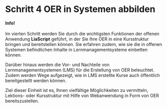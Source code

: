 <script>
  /* accordeon script file */
  var acc = document.getElementsByClassName("accordion");
  for (var i = 0; i < acc.length; i++) {
    acc[i].addEventListener("click", function() {
      var panel = this.nextElementSibling;
      /* if panel already open */
      if (panel.style.maxHeight) {
        this.classList.toggle('activeA', false);
        panel.style.maxHeight = null;
        return;
      }
      /* else */
      for (var j = 0; j < acc.length; j++) {
        acc[j].classList.toggle('activeA', false)
        var p = acc[j].nextElementSibling;
        p.style.maxHeight = null;
      }
      this.classList.toggle('activeA', true);
      panel.style.maxHeight = panel.scrollHeight + "px";
    });
  }
  /* break */
  /* break */
  (function(){
    /* result funtion */
    function showResult(){
      /* for single-input questions */
      if(slides[currentSlide].title == "input"){
        var answer = slides[currentSlide].querySelector("input").value;
        if (answer.toLowerCase() == slides[currentSlide].querySelector(".solution").innerHTML.toLowerCase()){
          slides[currentSlide].querySelector(".answers").querySelector("label").style.color = "lightgreen";
          showExplanation(1);   
        }
        else if(answer == "") {
          /* do nothing */
        }
        else {
          slides[currentSlide].querySelector(".answers").querySelector("label").style.color = "red";
          showExplanation(1);
        }
      }
      /* for single-/multiple-choice questions */
      else {
        /* reset previous selections */
        slides[currentSlide].querySelector(".answers").querySelectorAll("label").forEach( (currentLabel, labelNumber) => { 
            currentLabel.style.color = "#0A1F40";
        });
        /* find selected answers */
        const answerContainer = slides[currentSlide].querySelector(".answers");
        const selector = `input:checked`;
        const userAnswers = (answerContainer.querySelectorAll(selector) || {});
        /* get correct answers */
        correctAnswers = slides[currentSlide].querySelector(".solution").innerHTML.split(",");
        /* check all answers */
        userAnswers.forEach( (currentAnswer, answerNumber) => {
          /* if answer is correct */
          if(correctAnswers.includes(currentAnswer.value)){
            /* color the answers green */
            var answers = slides[currentSlide].querySelector(".answers").querySelectorAll("label");
            answers.forEach( (currentLabel, labelNumber) => {
              if (currentAnswer.value === currentLabel.title){  
                currentLabel.style.color = "lightgreen";
              }
            });
            showExplanation(1);      
          }
          /* if answer is blank */
          else if (currentAnswer.value == null){
            /* do nothing */
          }
          /* if answer is wrong */
          else{
            /* color the answers red */
            var answers = slides[currentSlide].querySelector(".answers").querySelectorAll("label");
            answers.forEach( (currentLabel, labelNumber) => {
              if (currentAnswer.value === currentLabel.title){  
                currentLabel.style.color = "red";
              }
            });
            showExplanation(1);
          }
        });
        /* if multiple-choice: mark unchecked correct answers red if min. one answer selected */
        if (correctAnswers.length > 1 && userAnswers.length > 0) {
          var list = [];
          userAnswers.forEach( (currentAnswer, answerNumber) => {
               list.push(currentAnswer.value);
          });
          var wrong = correctAnswers.filter( (value, index) => {return !list.includes(value)});
          var answers = slides[currentSlide].querySelector(".answers").querySelectorAll("label");
          wrong.forEach( (wrongAnswer, answerNumber) => {
            answers.forEach( (currentLabel, labelNumber) => {
              if (wrongAnswer === currentLabel.title){  
                currentLabel.style.color = "red";
              }
            });
          });
        }
      }
    }
    /* explanation function */
    function showExplanation(x) {
      if (x == 1) {
        explanationContainer.innerHTML = `<b>Ergänzungen zur Antwort:</b><br> ${slides[currentSlide].querySelector(".explanation").innerHTML}`;
      }
      else if (x == 0) {
        explanationContainer.innerHTML = ``;
        slides[currentSlide].querySelector(".answers").querySelectorAll("label").forEach( (currentLabel, labelNumber) => { 
          currentLabel.style.color = "#0A1F40";
        });
      }
    }
    /* slide function */
    function showSlide(n) {
      slides[currentSlide].style.display = 'none';
      slides[n].style.display = 'block';
      currentSlide = n;
      if(currentSlide === 0){
        previousButton.style.display = 'none';
      }
      else{
        previousButton.style.display = 'inline-block';
      }
      if(currentSlide === slides.length-1){
        nextButton.style.display = 'none';
      }
      else{
        nextButton.style.display = 'inline-block';
      }
      //for pagination
      pagination.innerHTML = `Frage ${currentSlide + 1} von ${slides.length}`;
    }
    function showNextSlide() {
      showSlide(currentSlide + 1);
    }
    function showPreviousSlide() {
      showSlide(currentSlide - 1);
    }
    // Variables
    const slides = document.querySelectorAll("div.slide");
    const explanationContainer = document.querySelector("div.explanationContainer");
    const pagination = document.getElementById('pagination');
    const previousButton = document.getElementById("previous");
    const nextButton = document.getElementById("next");
    const submitButton = document.getElementById('submit');
    let currentSlide = 0;
    // Show the first slide
    showSlide(currentSlide);
    // Event listeners
    submitButton.addEventListener('click', showResult);
    previousButton.addEventListener("click", () => {    
     showExplanation(0);    
     showPreviousSlide();
    });
    nextButton.addEventListener("click", () => {    
     showExplanation(0);  
     showNextSlide();  
    });
  })();
</script>

<h1>Schritt 4  OER in Systemen abbilden</h1>

<div class="infobox">
  <p><i class="fa fa-info-circle" style="color:blue"></i>  <b>Info!</b>
    <br><br>
    Im vierten Schritt werden Sie durch die wichtigsten Funktionen der offenen Anwendung <b>LiaScript</b> geführt, in der Sie Ihre OER in eine Kursstruktur bringen und bereitstellen können. Sie erfahren zudem, wie sie die in offenen Systemen befindlichen Inhalte in Lernmanagementsysteme einbetten können.

Darüber hinaus werden die Vor- und Nachteile von Lernmanagementsystemen (LMS) für die Erstellung von OER beleuchtet. Zudem werden Wege aufgezeigt, wie in LMS erstellte Kurse auch öffentlich bereitgestellt werden können.

Ziel dieser Einheit ist es, Ihnen vielfältige Möglichkeiten zu vermitteln,  Lektions- oder Kursstruktur mit Hilfe von Webanwendung in Form von OER bereitszustellen.
  </p>
</div>
